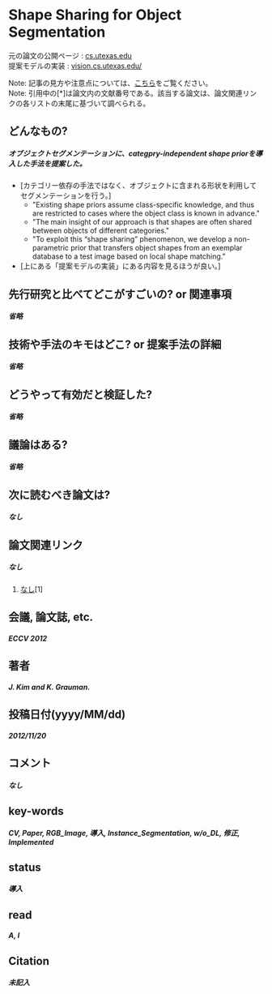 # Shape Sharing for Object Segmentation

元の論文の公開ページ : [cs.utexas.edu](http://www.cs.utexas.edu/~grauman/papers/shape-sharing-ECCV2012.pdf)  
提案モデルの実装 : [vision.cs.utexas.edu/](http://vision.cs.utexas.edu/projects/shapesharing/)  

Note: 記事の見方や注意点については、[こちら](/)をご覧ください。  
Note: 引用中の[*]は論文内の文献番号である。該当する論文は、論文関連リンクの各リストの末尾に基づいて調べられる。

## どんなもの?
##### オブジェクトセグメンテーションに、categpry-independent shape priorを導入した手法を提案した。
- [カテゴリー依存の手法ではなく、オブジェクトに含まれる形状を利用してセグメンテーションを行う。]
  - "Existing shape priors assume class-specific knowledge, and thus are restricted to cases where the object class is known in advance."
  - "The main insight of our approach is that shapes are often shared between objects of different categories."
  - "To exploit this “shape sharing” phenomenon, we develop a non-parametric prior that transfers object shapes from an exemplar database to a test image based on local shape matching."
- [上にある「提案モデルの実装」にある内容を見るほうが良い。]

## 先行研究と比べてどこがすごいの? or 関連事項
##### 省略

## 技術や手法のキモはどこ? or 提案手法の詳細
##### 省略

## どうやって有効だと検証した?
##### 省略

## 議論はある?
##### 省略

## 次に読むべき論文は?
##### なし

## 論文関連リンク
##### なし
1. [なし]()[1]

## 会議, 論文誌, etc.
##### ECCV 2012

## 著者
#####  J. Kim and K. Grauman.

## 投稿日付(yyyy/MM/dd)
##### 2012/11/20

## コメント
##### なし

## key-words
##### CV, Paper, RGB_Image, 導入, Instance_Segmentation, w/o_DL, 修正, Implemented

## status
##### 導入

## read
##### A, I

## Citation
##### 未記入
